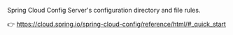 Spring Cloud Config Server's configuration directory and file rules.

👉 https://cloud.spring.io/spring-cloud-config/reference/html/#_quick_start